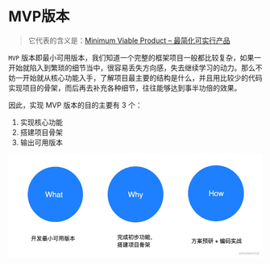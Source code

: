 # MVP版本

> 它代表的含义是：[Minimum Viable Product – 最简化可实行产品](https://baike.baidu.com/item/MVP/3714440)

`MVP` 版本即最小可用版本，我们知道一个完整的框架项目一般都比较复杂，如果一开始就陷入到繁琐的细节当中，很容易丢失方向感，失去继续学习的动力。那么不妨一开始就从核心功能入手，了解项目最主要的结构是什么，并且用比较少的代码实现项目的骨架，而后再去补充各种细节，往往能够达到事半功倍的效果。

因此，实现 MVP 版本的目的主要有 3 个：

1. 实现核心功能
2. 搭建项目骨架
3. 输出可用版本

![](images/mvp_1.png)


